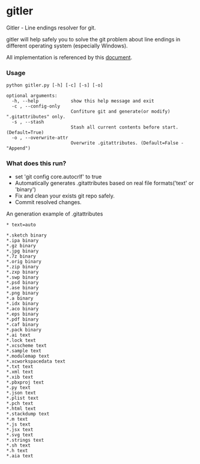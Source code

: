 # gitler
Gitler - Line endings resolver for git.

gitler will help safely you to solve the git problem about line endings in different operating system (especially Windows).

All implementation is referenced by this [document](https://help.github.com/articles/dealing-with-line-endings/).

### Usage
```
python gitler.py [-h] [-c] [-s] [-o]

optional arguments:
  -h, --help            show this help message and exit
  -c , --config-only
                        Confiture git and generate(or modify) ".gitattributes" only.
  -s , --stash
                        Stash all current contents before start. (Default=True)
  -o , --overwrite-attr 
                        Overwrite .gitattributes. (Default=False - "Append")
```                        

### What does this run?
- set 'git config core.autocrlf' to true
- Automatically generates .gitattributes based on real file formats('text' or 'binary')
- Fix and clean your exists git repo safely.
- Commit resolved changes.

An generation example of .gitattributes
```
* text=auto

*.sketch binary
*.ipa binary
*.gz binary
*.jpg binary
*.7z binary
*.orig binary
*.zip binary
*.zxp binary
*.swp binary
*.psd binary
*.ase binary
*.png binary
*.a binary
*.idx binary
*.aco binary
*.eps binary
*.pdf binary
*.caf binary
*.pack binary
*.ai text
*.lock text
*.xcscheme text
*.sample text
*.modulemap text
*.xcworkspacedata text
*.txt text
*.xml text
*.xib text
*.pbxproj text
*.py text
*.json text
*.plist text
*.pch text
*.html text
*.stackdump text
*.m text
*.js text
*.jsx text
*.svg text
*.strings text
*.sh text
*.h text
*.aia text
```
